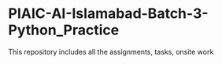# PIAIC-AI-Islamabad-Batch-3-Python_Practice
This repository includes all the assignments, tasks, onsite work
